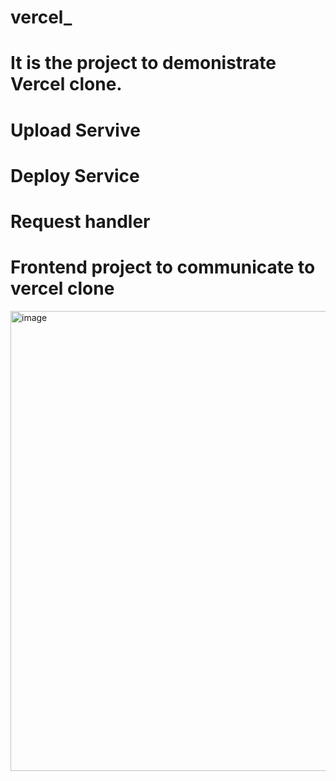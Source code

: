 # vercel_
# It is the project to demonistrate Vercel clone.
# Upload Servive
# Deploy Service
# Request handler

# Frontend project to communicate to vercel clone

<img width="736" alt="image" src="https://github.com/user-attachments/assets/431398af-0dcc-4213-8d85-f5dca356b09c" />

